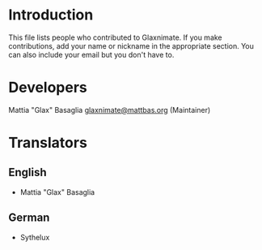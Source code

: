 Introduction
============

This file lists people who contributed to Glaxnimate.
If you make contributions, add your name or nickname in the appropriate section.
You can also include your email but you don't have to.


Developers
==========

Mattia "Glax" Basaglia <glaxnimate@mattbas.org> (Maintainer)


Translators
===========


English
-------

* Mattia "Glax" Basaglia

German
------

* Sythelux
